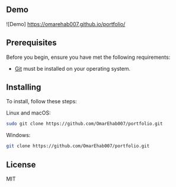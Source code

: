 
## Demo

![Demo] https://omarehab007.github.io/portfolio/

## Prerequisites

Before you begin, ensure you have met the following requirements:

* [Git](https://git-scm.com/downloads "Download Git") must be installed on your operating system.

## Installing

To install, follow these steps:

Linux and macOS:

```bash
sudo git clone https://github.com/OmarEhab007/portfolio.git
```

Windows:

```bash
git clone https://github.com/OmarEhab007/portfolio.git
```

## License

MIT
